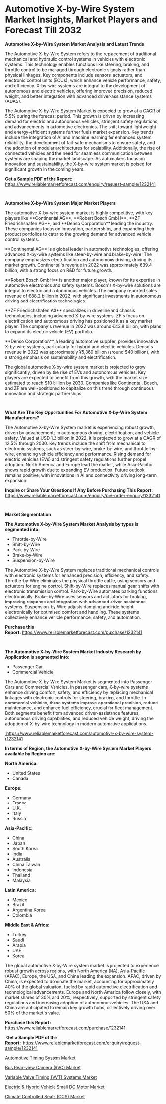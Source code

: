 <p><h1>Automotive X-by-Wire System Market Insights, Market Players and Forecast Till 2032</h1></p><p><strong>Automotive X-by-Wire System Market Analysis and Latest Trends</strong></p>
<p><p>The Automotive X-by-Wire System refers to the replacement of traditional mechanical and hydraulic control systems in vehicles with electronic systems. This technology enables functions like steering, braking, and throttle control to be managed through electronic signals rather than physical linkages. Key components include sensors, actuators, and electronic control units (ECUs), which enhance vehicle performance, safety, and efficiency. X-by-wire systems are integral to the development of autonomous and electric vehicles, offering improved precision, reduced weight, and better integration with advanced driver-assistance systems (ADAS).</p><p>The Automotive X-by-Wire System Market is expected to grow at a CAGR of 5.5% during the forecast period. This growth is driven by increasing demand for electric and autonomous vehicles, stringent safety regulations, and advancements in automotive electronics. The shift toward lightweight and energy-efficient systems further fuels market expansion. Key trends include the integration of AI and machine learning for enhanced system reliability, the development of fail-safe mechanisms to ensure safety, and the adoption of modular architectures for scalability. Additionally, the rise of connected vehicles and the need for seamless communication between systems are shaping the market landscape. As automakers focus on innovation and sustainability, the X-by-wire system market is poised for significant growth in the coming years.</p></p>
<p><strong>Get a Sample PDF of the Report:&nbsp;</strong> <a href="https://www.reliablemarketforecast.com/enquiry/request-sample/1232141?utm_campaign=1097&utm_medium=2&utm_source=Github&utm_content=ia&utm_term=23012025&utm_id=automotive-x-by-wire-system">https://www.reliablemarketforecast.com/enquiry/request-sample/1232141</a></p>
<p>&nbsp;</p>
<p><strong>Automotive X-by-Wire System Major Market Players</strong></p>
<p><p>The automotive X-by-wire system market is highly competitive, with key players like **Continental AG**, **Robert Bosch GmbH**, **ZF Friedrichshafen AG**, and **Denso Corporation** leading the industry. These companies focus on innovation, partnerships, and expanding their product portfolios to cater to the growing demand for advanced vehicle control systems.</p><p>**Continental AG** is a global leader in automotive technologies, offering advanced X-by-wire systems like steer-by-wire and brake-by-wire. The company emphasizes electrification and autonomous driving, driving its market growth. Continental's revenue in 2022 was approximately €39.4 billion, with a strong focus on R&D for future growth.</p><p>**Robert Bosch GmbH** is another major player, known for its expertise in automotive electronics and safety systems. Bosch's X-by-wire solutions are integral to electric and autonomous vehicles. The company reported sales revenue of €88.2 billion in 2022, with significant investments in autonomous driving and electrification technologies.</p><p>**ZF Friedrichshafen AG** specializes in driveline and chassis technologies, including advanced X-by-wire systems. ZF's focus on electrification and autonomous driving has positioned it as a key market player. The company's revenue in 2022 was around €43.8 billion, with plans to expand its electric vehicle (EV) portfolio.</p><p>**Denso Corporation**, a leading automotive supplier, provides innovative X-by-wire systems, particularly for hybrid and electric vehicles. Denso's revenue in 2022 was approximately ¥5,369 billion (around $40 billion), with a strong emphasis on sustainability and electrification.</p><p>The global automotive X-by-wire system market is projected to grow significantly, driven by the rise of EVs and autonomous vehicles. Key players are expected to benefit from this growth, with the market size estimated to reach $10 billion by 2030. Companies like Continental, Bosch, and ZF are well-positioned to capitalize on this trend through continuous innovation and strategic partnerships.</p></p>
<p>&nbsp;</p>
<p><strong>What Are The Key Opportunities For Automotive X-by-Wire System Manufacturers?</strong></p>
<p><p>The Automotive X-by-Wire System market is experiencing robust growth, driven by advancements in autonomous driving, electrification, and vehicle safety. Valued at USD 1.2 billion in 2022, it is projected to grow at a CAGR of 12.5% through 2030. Key trends include the shift from mechanical to electronic systems, such as steer-by-wire, brake-by-wire, and throttle-by-wire, enhancing vehicle efficiency and performance. Rising demand for electric vehicles (EVs) and stringent safety regulations further propel adoption. North America and Europe lead the market, while Asia-Pacific shows rapid growth due to expanding EV production. Future outlook remains positive, with innovations in AI and connectivity driving long-term expansion.</p></p>
<p><strong>Inquire or Share Your Questions If Any Before Purchasing This Report:</strong> <a href="https://www.reliablemarketforecast.com/enquiry/pre-order-enquiry/1232141?utm_campaign=1097&utm_medium=2&utm_source=Github&utm_content=ia&utm_term=23012025&utm_id=automotive-x-by-wire-system">https://www.reliablemarketforecast.com/enquiry/pre-order-enquiry/1232141</a></p>
<p>&nbsp;</p>
<p><strong>Market Segmentation</strong></p>
<p><strong>The Automotive X-by-Wire System Market Analysis by types is segmented into:</strong></p>
<p><ul><li>Throttle-by-Wire</li><li>Shift-by-Wire</li><li>Park-by-Wire</li><li>Brake-by-Wire</li><li>Suspension-by-Wire</li></ul></p>
<p><p>The Automotive X-by-Wire System replaces traditional mechanical controls with electronic systems for enhanced precision, efficiency, and safety. Throttle-by-Wire eliminates the physical throttle cable, using sensors and actuators for engine control. Shift-by-Wire replaces manual gear shifts with electronic transmission control. Park-by-Wire automates parking functions electronically. Brake-by-Wire uses sensors and actuators for braking, improving response and integration with advanced driver-assistance systems. Suspension-by-Wire adjusts damping and ride height electronically for optimized comfort and handling. These systems collectively enhance vehicle performance, safety, and automation.</p></p>
<p><strong>Purchase this Report:&nbsp;</strong><a href="https://www.reliablemarketforecast.com/purchase/1232141?utm_campaign=1097&utm_medium=2&utm_source=Github&utm_content=ia&utm_term=23012025&utm_id=automotive-x-by-wire-system">https://www.reliablemarketforecast.com/purchase/1232141</a></p>
<p>&nbsp;</p>
<p><strong>The Automotive X-by-Wire System Market Industry Research by Application is segmented into:</strong></p>
<p><ul><li>Passenger Car</li><li>Commercial Vehicle</li></ul></p>
<p><p>The Automotive X-by-Wire System Market is segmented into Passenger Cars and Commercial Vehicles. In passenger cars, X-by-wire systems enhance driving comfort, safety, and efficiency by replacing mechanical linkages with electronic controls for steering, braking, and throttle. In commercial vehicles, these systems improve operational precision, reduce maintenance, and enhance fuel efficiency, crucial for fleet management. Both segments benefit from advanced driver-assistance features, autonomous driving capabilities, and reduced vehicle weight, driving the adoption of X-by-wire technology in modern automotive applications.</p></p>
<p><a href="https://www.reliablemarketforecast.com/automotive-x-by-wire-system-r1232141?utm_campaign=1097&utm_medium=2&utm_source=Github&utm_content=ia&utm_term=23012025&utm_id=automotive-x-by-wire-system">&nbsp;https://www.reliablemarketforecast.com/automotive-x-by-wire-system-r1232141</a></p>
<p><strong>In terms of Region, the Automotive X-by-Wire System Market Players available by Region are:</strong></p>
<p>
    <p> <strong> North America: </strong>
        <ul>
            <li>United States</li>
            <li>Canada</li>
        </ul>
        </p> 
    <p> <strong> Europe: </strong>
        <ul>
            <li>Germany</li>
            <li>France</li>
            <li>U.K.</li>
            <li>Italy</li>
            <li>Russia</li>
        </ul>
        </p> 
    <p> <strong> Asia-Pacific: </strong>
        <ul>
            <li>China</li>
            <li>Japan</li>
            <li>South Korea</li>
            <li>India</li>
            <li>Australia</li>
            <li>China Taiwan</li>
            <li>Indonesia</li>
            <li>Thailand</li>
            <li>Malaysia</li>
        </ul>
        </p> 
    <p> <strong> Latin America: </strong>
        <ul>
            <li>Mexico</li>
            <li>Brazil</li>
            <li>Argentina Korea</li>
            <li>Colombia</li>
        </ul>
        </p> 
    <p> <strong> Middle East & Africa: </strong>
        <ul>
            <li>Turkey</li>
            <li>Saudi</li>
            <li>Arabia</li>
            <li>UAE</li>
            <li>Korea</li>
        </ul>
    </p>
    </p>
<p><p>The global automotive X-by-Wire system market is projected to experience robust growth across regions, with North America (NA), Asia-Pacific (APAC), Europe, the USA, and China leading the expansion. APAC, driven by China, is expected to dominate the market, accounting for approximately 40% of the global valuation, fueled by rapid automotive electrification and technological advancements. Europe and North America follow closely, with market shares of 30% and 20%, respectively, supported by stringent safety regulations and increasing adoption of autonomous vehicles. The USA and China are anticipated to remain key growth hubs, collectively driving over 50% of the market's value.</p></p>
<p><strong>Purchase this Report: </strong><a href="https://www.reliablemarketforecast.com/purchase/1232141?utm_campaign=1097&utm_medium=2&utm_source=Github&utm_content=ia&utm_term=23012025&utm_id=automotive-x-by-wire-system">https://www.reliablemarketforecast.com/purchase/1232141</a></p>
<p>&nbsp;<strong>Get a Sample PDF of the Report:&nbsp;&nbsp;</strong><a href="https://www.reliablemarketforecast.com/enquiry/request-sample/1232141?utm_campaign=1097&utm_medium=2&utm_source=Github&utm_content=ia&utm_term=23012025&utm_id=automotive-x-by-wire-system">https://www.reliablemarketforecast.com/enquiry/request-sample/1232141</a></p>
<p><strong></strong></p>
<p><p><a href="https://github.com/lashaunm5st/Market-Research-Report-List-1/blob/main/automotive-timing-system-market.md?utm_campaign=1097&utm_medium=2&utm_source=Github&utm_content=ia&utm_term=23012025&utm_id=automotive-x-by-wire-system">Automotive Timing System Market</a></p><p><a href="https://github.com/ElviraLeka1962/Market-Research-Report-List-1/blob/main/bus-rear-view-camera-rvc-market.md?utm_campaign=1097&utm_medium=2&utm_source=Github&utm_content=ia&utm_term=23012025&utm_id=automotive-x-by-wire-system">Bus Rear-view Camera (RVC) Market</a></p><p><a href="https://github.com/darenph8er/Market-Research-Report-List-1/blob/main/variable-valve-timing-vvt-systems-market.md?utm_campaign=1097&utm_medium=2&utm_source=Github&utm_content=ia&utm_term=23012025&utm_id=automotive-x-by-wire-system">Variable Valve Timing (VVT) Systems Market</a></p><p><a href="https://github.com/kimberjam0i/Market-Research-Report-List-1/blob/main/electric-hybrid-vehicle-small-dc-motor-market.md?utm_campaign=1097&utm_medium=2&utm_source=Github&utm_content=ia&utm_term=23012025&utm_id=automotive-x-by-wire-system">Electric & Hybrid Vehicle Small DC Motor Market</a></p><p><a href="https://github.com/nathaliehurles7142/Market-Research-Report-List-1/blob/main/climate-controlled-seats-ccs-market.md?utm_campaign=1097&utm_medium=2&utm_source=Github&utm_content=ia&utm_term=23012025&utm_id=automotive-x-by-wire-system">Climate Controlled Seats (CCS) Market</a></p></p>